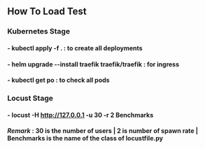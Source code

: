 ## How To Load Test

### Kubernetes Stage

#### - kubectl apply -f .  : to create all deployments
#### - helm upgrade --install traefik traefik/traefik : for ingress
#### - kubectl get po : to check all pods  

### Locust Stage
#### - locust -H http://127.0.0.1 -u 30 -r 2 Benchmarks
#### *Remark* : 30 is the number of users | 2 is number of spawn rate | Benchmarks is the name of the class of locustfile.py
